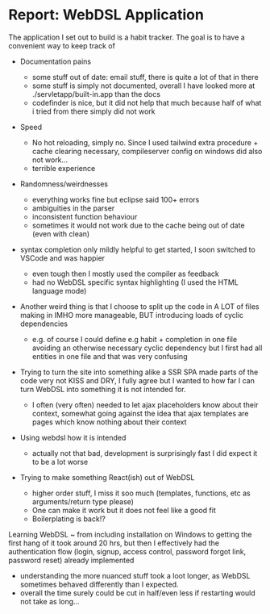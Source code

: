 # Report: WebDSL Application

The application I set out to build is a habit tracker. The goal is to have a convenient way to keep track of 


- Documentation pains
  - some stuff out of date: email stuff, there is quite a lot of that in there
  - some stuff is simply not documented, overall I have looked more at ./servletapp/built-in.app than the docs
  - codefinder is nice, but it did not help that much because half of what i tried from there simply did not work
- Speed
  - No hot reloading, simply no. Since I used tailwind extra procedure + cache clearing necessary, compileserver config on windows did also not work...
  - terrible experience
- Randomness/weirdnesses
  - everything works fine but eclipse said 100+ errors
  - ambiguities in the parser
  - inconsistent function behaviour
  - sometimes it would not work due to the cache being out of date (even with clean)
- syntax completion only mildly helpful to get started, I soon switched to VSCode and was happier
  - even tough then I mostly used the compiler as feedback
  - had no WebDSL specific syntax highlighting (I used the HTML language mode)
- Another weird thing is that I choose to split up the code in A LOT of files making in IMHO more manageable, BUT introducing loads of cyclic dependencies
  - e.g. of course I could define e.g habit + completion in one file avoiding an otherwise necessary cyclic dependency but I first had all entities in one file and that was very confusing
- Trying to turn the site into something alike a SSR SPA made parts of the code very not KISS and DRY, I fully agree but I wanted to how far I can turn WebDSL into something it is not intended for.
  - I often (very often) needed to let ajax placeholders know about their context, somewhat going against the idea that ajax templates are pages which know nothing about their context


- Using webdsl how it is intended
  - actually not that bad, development is surprisingly fast I did expect it to be a lot worse
- Trying to make something React(ish) out of WebDSL
  - higher order stuff, I miss it soo much (templates, functions, etc as arguments/return type please)
  - One can make it work but it does not feel like a good fit
  - Boilerplating is back!?

Learning WebDSL
  ~ from including installation on Windows to getting the first hang of it took around 20 hrs, but then I effectively had the authentication flow (login, signup, access control, password forgot link, password reset) already implemented
  - understanding the more nuanced stuff took a loot longer, as WebDSL sometimes behaved differently than I expected.
  - overall the time surely could be cut in half/even less if restarting would not take as long...
